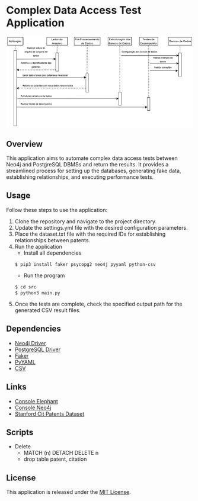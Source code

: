 # Complex Data Access Test Application

<img src="https://github.com/JoaoVictorfss/UFU.TCC2.ComplexDataAccess/blob/master/docs/digrama_sequencial.png">

## Overview
This application aims to automate complex data access tests between Neo4j and PostgreSQL DBMSs and return the results. It provides a streamlined process for setting up the databases, generating fake data, establishing relationships, and executing performance tests.

## Usage
Follow these steps to use the application:

1. Clone the repository and navigate to the project directory.
2. Update the settings.yml file with the desired configuration parameters.
3. Place the dataset.txt file with the required IDs for establishing relationships between patents.
4. Run the application
   - Install all dependencies
    ```
    $ pip3 install faker psycopg2 neo4j pyyaml python-csv
    ```
   - Run the program
    ```
    $ cd src
    $ python3 main.py
    ```
5. Once the tests are complete, check the specified output path for the generated CSV result files.

## Dependencies
- [Neo4j Driver](https://neo4j.com/docs/api/python-driver/current/)
- [PostgreSQL Driver](https://www.psycopg.org/)
- [Faker](https://pypi.org/project/Faker/)
- [PyYAML](https://pypi.org/project/PyYAML/)
- [CSV](https://docs.python.org/3/library/csv.html)

## Links
 - [Console Elephant](https://api.elephantsql.com/console/10e20769-a11f-44b8-9721-a8304dcca3eb/details)
 - [Console Neo4j](https://workspace-preview.neo4j.io/workspace/query)
 - [Stanford Cit Patents Dataset](https://snap.stanford.edu/data/cit-Patents.html)

## Scripts
 - Delete
    - MATCH (n) DETACH DELETE n
    - drop table patent, citation

## License
This application is released under the [MIT License](LICENSE).
